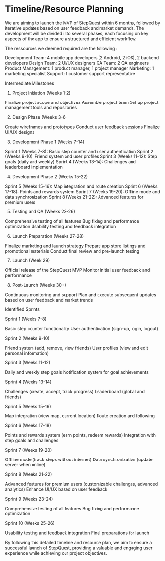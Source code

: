 # Timeline/Resource Planning
We are aiming to launch the MVP of StepQuest within 6 months, followed by iterative updates based on user feedback and market demands. The development will be divided into several phases, each focusing on key aspects of the app to ensure a structured and efficient workflow.

The ressources we deemed required are the following :

Development Team: 4 mobile app developers (2 Android, 2 iOS), 2 backend developers
Design Team: 2 UI/UX designers
QA Team: 2 QA engineers
Product Management: 1 product manager, 1 project manager
Marketing: 1 marketing specialist
Support: 1 customer support representative

Intermediate Milestones

1. Project Initiation (Weeks 1-2)

Finalize project scope and objectives
Assemble project team
Set up project management tools and repositories

2. Design Phase (Weeks 3-6)

Create wireframes and prototypes
Conduct user feedback sessions
Finalize UI/UX designs

3. Development Phase 1 (Weeks 7-14)

Sprint 1 (Weeks 7-8): Basic step counter and user authentication
Sprint 2 (Weeks 9-10): Friend system and user profiles
Sprint 3 (Weeks 11-12): Step goals (daily and weekly)
Sprint 4 (Weeks 13-14): Challenges and leaderboard implementation

4. Development Phase 2 (Weeks 15-22)

Sprint 5 (Weeks 15-16): Map integration and route creation
Sprint 6 (Weeks 17-18): Points and rewards system
Sprint 7 (Weeks 19-20): Offline mode and data synchronization
Sprint 8 (Weeks 21-22): Advanced features for premium users

5. Testing and QA (Weeks 23-26)

Comprehensive testing of all features
Bug fixing and performance optimization
Usability testing and feedback integration

6. Launch Preparation (Weeks 27-28)

Finalize marketing and launch strategy
Prepare app store listings and promotional materials
Conduct final review and pre-launch testing

7. Launch (Week 29)

Official release of the StepQuest MVP
Monitor initial user feedback and performance

8. Post-Launch (Weeks 30+)

Continuous monitoring and support
Plan and execute subsequent updates based on user feedback and market trends

Identified Sprints

Sprint 1 (Weeks 7-8)

Basic step counter functionality
User authentication (sign-up, login, logout)

Sprint 2 (Weeks 9-10)

Friend system (add, remove, view friends)
User profiles (view and edit personal information)

Sprint 3 (Weeks 11-12)

Daily and weekly step goals
Notification system for goal achievements

Sprint 4 (Weeks 13-14)

Challenges (create, accept, track progress)
Leaderboard (global and friends)

Sprint 5 (Weeks 15-16)

Map integration (view map, current location)
Route creation and following

Sprint 6 (Weeks 17-18)

Points and rewards system (earn points, redeem rewards)
Integration with step goals and challenges

Sprint 7 (Weeks 19-20)

Offline mode (track steps without internet)
Data synchronization (update server when online)

Sprint 8 (Weeks 21-22)

Advanced features for premium users (customizable challenges, advanced analytics)
Enhance UI/UX based on user feedback

Sprint 9 (Weeks 23-24)

Comprehensive testing of all features
Bug fixing and performance optimization

Sprint 10 (Weeks 25-26)

Usability testing and feedback integration
Final preparations for launch

By following this detailed timeline and resource plan, we aim to ensure a successful launch of StepQuest, providing a valuable and engaging user experience while achieving our project objectives.
